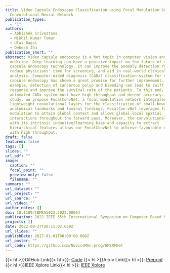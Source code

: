 ```yaml
---
title: Video Capsule Endoscopy Classification using Focal Modulation Guided
  Convolutional Neural Network
publication_types:
  - "1"
authors:
  - Abhishek Srivastava
  - Nikhil Kumar Tomar
  - Ulas Bagci
  - Debesh Jha
publication_short: ""
abstract: Video capsule endoscopy is a hot topic in computer vision and
  medicine. Deep learning can have a positive impact on the future of video
  capsule endoscopy technology. It can improve the anomaly detection rate,
  reduce physicians' time for screening, and aid in real-world clinical
  analysis. Computer-Aided diagnosis (CADx) classification system for video
  capsule endoscopy has shown a great promise for further improvement. For
  example, detection of cancerous polyp and bleeding can lead to swift medical
  response and improve the survival rate of the patients. To this end, an
  automated CADx system must have high throughput and decent accuracy. In this
  study, we propose FocalConvNet, a focal modulation network integrated with
  lightweight convolutional layers for the classification of small bowel
  anatomical landmarks and luminal findings. FocalCon-vNet leverages focal
  modulation to attain global context and allows global-local spatial
  interactions throughout the forward pass. Moreover, the convolutional block
  with its intrinsic induetive/learning bias and capacity to extract
  hierarchical features allows our FocalConvNet to achieve favourable results
  with high throughput.
draft: false
featured: false
tags: []
slides: ""
url_pdf: ""
image:
  caption: ""
  focal_point: ""
  preview_only: false
  filename: ""
summary: ""
url_dataset: ""
url_project: ""
url_source: ""
url_video: ""
author_notes: []
doi: 10.1109/CBMS55023.2022.00064
publication: 2022 IEEE 35th International Symposium on Computer-Based Medical Systems (CBMS)
projects: []
date: 2022-09-27T20:11:02.659Z
url_slides: ""
publishDate: 2017-01-01T00:00:00.000Z
url_poster: ""
url_code: https://github.com/NoviceMAn-prog/GMSRFNet
---
```


{{< hl >}}GitHub Link{{< hl >}}: [Code](https://github.com/NoviceMAn-prog/FocalConvNet)
{{< hl >}}Arxiv Link{{< hl >}}: [Preprint](https://arxiv.org/abs/2206.08298)
{{< hl >}}IEEE Xplore Link{{< hl >}}: [IEEE Xplore](https://ieeexplore.ieee.org/abstract/document/9867140)

